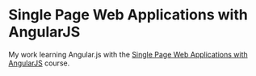 # Single Page Web Applications with AngularJS

My work learning Angular.js with the [Single Page Web Applications with AngularJS](https://www.coursera.org/learn/single-page-web-apps-with-angularjs) course.
